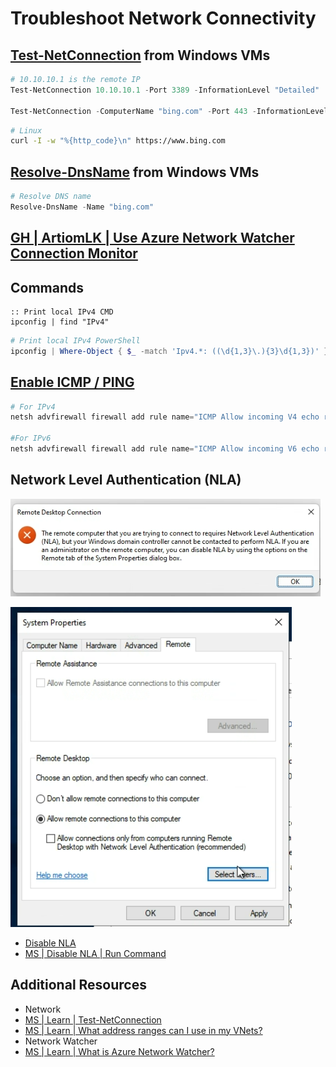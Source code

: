 # Troubleshoot Network Connectivity

## [Test-NetConnection][1] from Windows VMs

```PowerShell
# 10.10.10.1 is the remote IP
Test-NetConnection 10.10.10.1 -Port 3389 -InformationLevel "Detailed"

Test-NetConnection -ComputerName "bing.com" -Port 443 -InformationLevel "Detailed"
```

```bash
# Linux
curl -I -w "%{http_code}\n" https://www.bing.com
```

## [Resolve-DnsName][8] from Windows VMs

```PowerShell
# Resolve DNS name
Resolve-DnsName -Name "bing.com"
```

## [GH | ArtiomLK | Use Azure Network Watcher Connection Monitor][3]

## Commands

```console
:: Print local IPv4 CMD
ipconfig | find "IPv4"
```

```Powershell
# Print local IPv4 PowerShell
ipconfig | Where-Object { $_ -match 'Ipv4.*: ((\d{1,3}\.){3}\d{1,3})' } | ForEach-Object { $Matches[1] }
```

## [Enable ICMP / PING][7]

```Powershell
# For IPv4
netsh advfirewall firewall add rule name="ICMP Allow incoming V4 echo request" protocol="icmpv4:8,any" dir=in action=allow

#For IPv6
netsh advfirewall firewall add rule name="ICMP Allow incoming V6 echo request" protocol="icmpv6:8,any" dir=in action=allow
```

## Network Level Authentication (NLA)

![Network Level Authentication](nla/nla-error-message.png)

![Enable NLV RDP](nla/enable-nla-rdp.png)

- [Disable NLA][5]
- [MS | Disable NLA | Run Command][6]

## Additional Resources

- Network
- [MS | Learn | Test-NetConnection][1]
- [MS | Learn | What address ranges can I use in my VNets?][2]
- Network Watcher
- [MS | Learn | What is Azure Network Watcher?][4]

[1]: https://learn.microsoft.com/en-us/powershell/module/nettcpip/test-netconnection
[2]: https://learn.microsoft.com/en-us/azure/virtual-network/virtual-networks-faq#what-address-ranges-can-i-use-in-my-vnets
[3]: ./nw/nw.md
[4]: https://learn.microsoft.com/en-us/azure/network-watcher/network-watcher-monitoring-overview
[5]: https://learn.microsoft.com/en-us/troubleshoot/azure/virtual-machines/cannot-connect-rdp-azure-vm#workaround
[6]: https://learn.microsoft.com/en-us/azure/virtual-machines/windows/run-command#azure-portal
[7]: https://www.thomasmaurer.ch/2019/09/how-to-enable-ping-icmp-echo-on-an-azure-vm/
[8]: https://learn.microsoft.com/en-us/powershell/module/dnsclient/resolve-dnsname
